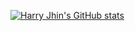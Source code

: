 [![Harry Jhin's GitHub stats](https://github-readme-stats.vercel.app/api?username=harryjhin&show_icons=true&theme=merko&layout=compact)](https://github.com/anuraghazra/github-readme-stats)
